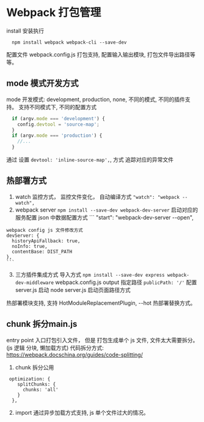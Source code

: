 # Webpack 打包管理

install 安装执行
```
  npm install webpack webpack-cli --save-dev
```

配置文件 webpack.config.js 打包支持, 配置输入输出模块, 打包文件导出路径等等。

## mode 模式开发方式
mode 开发模式: development, production, none, 不同的模式, 不同的插件支持。
支持不同模式下, 不同的配置方式
```javascript
  if (argv.mode === 'development') {
    config.devtool = 'source-map';
  }
  if (argv.mode === 'production') {
    //...
  }
```
通过 设置 ``` devtool: 'inline-source-map', ```, 方式 追踪对应的异常文件

## 热部署方式
  1. watch 监控方式， 监控文件变化， 自动编译方式 ``` "watch": "webpack --watch", ```
  2. webpack server ``` npm install --save-dev webpack-dev-server ``` 启动对应的服务配置 
    json 中数据配置方式
    ```
    "start": "webpack-dev-server --open", 

    webpack config js 文件修改方式
    devServer: {
      historyApiFallback: true,
      noInfo: true,
      contentBase: DIST_PATH
    },
    ```
  3. 三方插件集成方式
  导入方式 ``` npm install --save-dev express webpack-dev-middleware ```
  webpack.config.js output 指定路径 ``` publicPath: '/' ```
  配置 server.js 启动 node server.js 启动页面路径方式

热部署模块支持, 支持 HotModuleReplacementPlugin, --hot 热部署替换方式。

## chunk 拆分main.js
entry point 入口打包引入文件， 但是 打包生成单个 js 文件, 文件太大需要拆分。 (js 逻辑 分块, 懒加载方式)
代码拆分方式: https://webpack.docschina.org/guides/code-splitting/ 
1. chunk 拆分公用
```
 optimization: {
    splitChunks: {
      chunks: 'all'
    }
  },
```
2. import 通过异步加载方式支持, js 单个文件过大的情况。

